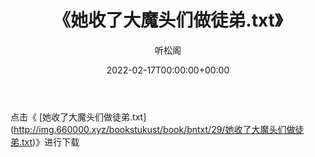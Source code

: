 ﻿---
title:  《她收了大魔头们做徒弟.txt》
date:   2022-02-17T00:00:00+00:00
author: 听松阁
layout: post
permalink: /她收了大魔头们做徒弟/
categories: 小说
tags: [小说]
---

点击《 [她收了大魔头们做徒弟.txt](<a href="http://img.660000.xyz/bookstukust/book/bntxt/29/" target=_blank>http://img.660000.xyz/bookstukust/book/bntxt/29/她收了大魔头们做徒弟.txt)》进行下载